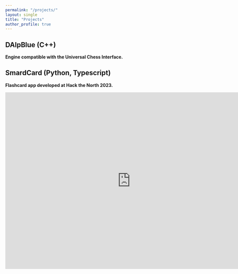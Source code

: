 ```yaml
---
permalink: "/projects/"
layout: single
title: "Projects"
author_profile: true
---
```

## DAlpBlue (C++)
**Engine compatible with the Universal Chess Interface.**


## SmardCard (Python, Typescript)
**Flashcard app developed at Hack the North 2023.**

<iframe width="786" height="556" src="https://www.youtube.com/embed/0ZpTAK1_MqQ" title="SmardCard Demo" frameborder="0" allow="accelerometer; autoplay; clipboard-write; encrypted-media; picture-in-picture; web-share" allowfullscreen></iframe>